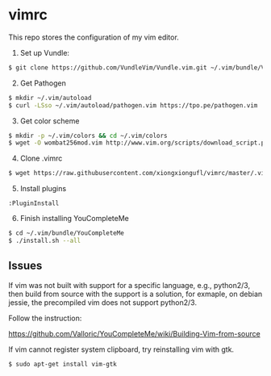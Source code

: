 # vimrc

This repo stores the configuration of my vim editor.

1. Set up Vundle:
```bash
$ git clone https://github.com/VundleVim/Vundle.vim.git ~/.vim/bundle/Vundle.vim
```

2. Get Pathogen
```bash
$ mkdir ~/.vim/autoload
$ curl -LSso ~/.vim/autoload/pathogen.vim https://tpo.pe/pathogen.vim
```

3. Get color scheme
```bash
$ mkdir -p ~/.vim/colors && cd ~/.vim/colors
$ wget -O wombat256mod.vim http://www.vim.org/scripts/download_script.php?src_id=13400
```

4. Clone .vimrc
```bash
$ wget https://raw.githubusercontent.com/xiongxiongufl/vimrc/master/.vimrc ~/
```

5. Install plugins
```vim
:PluginInstall
```

6. Finish installing YouCompleteMe 
```bash
$ cd ~/.vim/bundle/YouCompleteMe
$ ./install.sh --all
```

## Issues

If vim was not built with support for a specific language, e.g., python2/3, then build from source with the support is a solution, for exmaple, on debian jessie, the precompiled vim does not support python2/3.

Follow the instruction: 

https://github.com/Valloric/YouCompleteMe/wiki/Building-Vim-from-source

If vim cannot register system clipboard, try reinstalling vim with gtk.

```bash
$ sudo apt-get install vim-gtk
```
